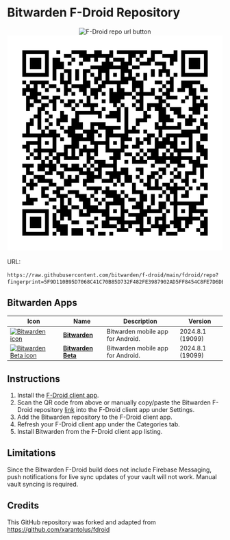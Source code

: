 # Bitwarden F-Droid Repository

<p align="center">
    <img src="fdroid/btn.png" alt="F-Droid repo url button"/>
    <img src="fdroid/repo/index.png?raw=true" alt="F-Droid repo QR code"/>
</p>

URL:
```
https://raw.githubusercontent.com/bitwarden/f-droid/main/fdroid/repo?fingerprint=5F9D110B95D7068C41C70B85D732F482FE3987902AD5FF8454C8FE7D6DB249E3
```

## Bitwarden Apps

<!-- This table is auto-generated. Do not edit -->
| Icon | Name | Description | Version |
| --- | --- | --- | --- |
| <a href="https://github.com/bitwarden/android"><img src="fdroid/repo/icons/" alt="Bitwarden icon" width="36px" height="36px"></a> | [**Bitwarden**](https://github.com/bitwarden/android) | Bitwarden mobile app for Android. | 2024.8.1 (19099) |
| <a href="https://github.com/bitwarden/android"><img src="fdroid/repo/icons/" alt="Bitwarden Beta icon" width="36px" height="36px"></a> | [**Bitwarden Beta**](https://github.com/bitwarden/android) | Bitwarden mobile app for Android. | 2024.8.1 (19099) |
<!-- end apps table -->

## Instructions
1. Install the [F-Droid client app](https://f-droid.org/).
2. Scan the QR code from above or manually copy/paste the Bitwarden F-Droid repository [link](https://raw.githubusercontent.com/bitwatrden/f-droid/main/fdroid/repo?fingerprint=5F9D110B95D7068C41C70B85D732F482FE3987902AD5FF8454C8FE7D6DB249E3) into the F-Droid client app under Settings.
3. Add the Bitwarden repository to the F-Droid client app.
4. Refresh your F-Droid client app under the Categories tab.
5. Install Bitwarden from the F-Droid client app listing.

## Limitations

Since the Bitwarden F-Droid build does not include Firebase Messaging, push notifications for live sync updates of your vault will not work. Manual vault syncing is required.

## Credits

This GitHub repository was forked and adapted from https://github.com/xarantolus/fdroid

